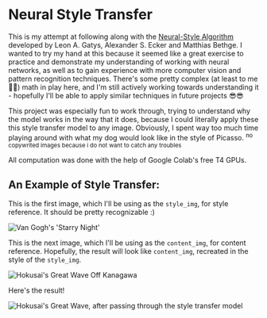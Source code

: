 # Neural Style Transfer 

This is my attempt at following along with the [Neural-Style Algorithm](https://arxiv.org/abs/1508.06576) developed by Leon A. Gatys, Alexander S. Ecker and Matthias Bethge. 
I wanted to try my hand at this because it seemed like a great exercise to practice and demonstrate my understanding of working with neural networks, as well as to gain experience
with more computer vision and pattern recognition techniques. There's some pretty complex (at least to me 😵‍💫) math in play here, and I'm still actively working towards understanding it - hopefully I'll be able to apply similar techniques in future projects 😎😎

This project was especially fun to work through, trying to understand why the model works in the way that it does, because I could literally apply these this style transfer model to any image. Obviously, I spent way too much time playing around with what my dog would look like in the style of Picasso. 	<sup> no copywrited images because i do not want to catch any troubles </sup>

All computation was done with the help of Google Colab's free T4 GPUs.

## An Example of Style Transfer:

This is the first image, which I'll be using as the `style_img`, for style reference.
It should be pretty recognizable :)

![Van Gogh's 'Starry Night'](https://github.com/davidjyang/neural_style_transfer/assets/78115200/72a69713-9d11-45c8-8594-a80e3201cc01)

This is the next image, which I'll be using as the `content_img`, for content reference. Hopefully, the result will look like `content_img`, recreated in the style
of the `style_img`. 

![Hokusai's Great Wave Off Kanagawa](https://github.com/davidjyang/neural_style_transfer/assets/78115200/8873b878-4f6f-43dd-bf8b-ad0f13c605b4)

Here's the result!

![Hokusai's Great Wave, after passing through the style transfer model](https://github.com/davidjyang/neural_style_transfer/assets/78115200/dd460703-6cf3-42fb-b829-02ed1b62f706)





